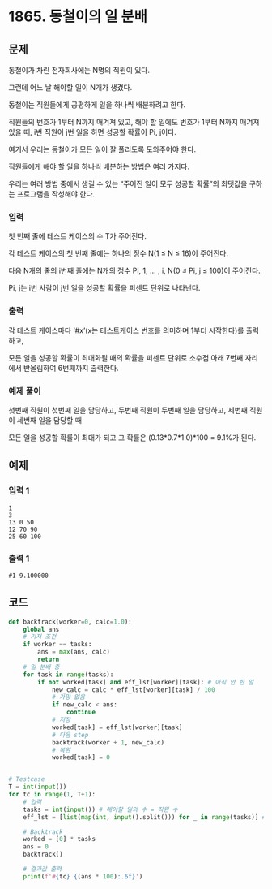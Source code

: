 # 1865. 동철이의 일 분배

## 문제

동철이가 차린 전자회사에는 N명의 직원이 있다.

그런데 어느 날 해야할 일이 N개가 생겼다.

동철이는 직원들에게 공평하게 일을 하나씩 배분하려고 한다.

직원들의 번호가 1부터 N까지 매겨져 있고, 해야 할 일에도 번호가 1부터 N까지 매겨져 있을 때, i번 직원이 j번 일을 하면 성공할 확률이 Pi, j이다.

여기서 우리는 동철이가 모든 일이 잘 풀리도록 도와주어야 한다.

직원들에게 해야 할 일을 하나씩 배분하는 방법은 여러 가지다.

우리는 여러 방법 중에서 생길 수 있는 “주어진 일이 모두 성공할 확률”의 최댓값을 구하는 프로그램을 작성해야 한다.



### 입력

첫 번째 줄에 테스트 케이스의 수 T가 주어진다.

각 테스트 케이스의 첫 번째 줄에는 하나의 정수 N(1 ≤ N ≤ 16)이 주어진다.

다음 N개의 줄의 i번째 줄에는 N개의 정수 Pi, 1, … , i, N(0 ≤ Pi, j ≤ 100)이 주어진다.

Pi, j는 i번 사람이 j번 일을 성공할 확률을 퍼센트 단위로 나타낸다.

### 출력

각 테스트 케이스마다 ‘#x’(x는 테스트케이스 번호를 의미하며 1부터 시작한다)를 출력하고,

모든 일을 성공할 확률이 최대화될 때의 확률을 퍼센트 단위로 소수점 아래 7번째 자리에서 반올림하여 6번째까지 출력한다.

### 예제 풀이

첫번째 직원이 첫번째 일을 담당하고, 두번째 직원이 두번째 일을 담당하고, 세번째 직원이 세번째 일을 담당할 때

모든 일을 성공할 확률이 최대가 되고 그 확률은 (0.13\*0.7\*1.0)\*100 = 9.1%가 된다.





## 예제

### 입력 1

```
1
3
13 0 50
12 70 90
25 60 100
```

### 출력 1

```
#1 9.100000
```





## 코드

```python
def backtrack(worker=0, calc=1.0):
    global ans
    # 기저 조건
    if worker == tasks:
        ans = max(ans, calc)
        return
    # 일 분배 중
    for task in range(tasks):
        if not worked[task] and eff_lst[worker][task]: # 아직 안 한 일
            new_calc = calc * eff_lst[worker][task] / 100
            # 가망 없음
            if new_calc < ans:
                continue
            # 저장
            worked[task] = eff_lst[worker][task]
            # 다음 step
            backtrack(worker + 1, new_calc)
            # 복원
            worked[task] = 0


# Testcase
T = int(input())
for tc in range(1, T+1):
    # 입력
    tasks = int(input()) # 해야할 일의 수 = 직원 수
    eff_lst = [list(map(int, input().split())) for _ in range(tasks)] # 직원당 일의 성공 확률 리스트

    # Backtrack
    worked = [0] * tasks
    ans = 0
    backtrack()

    # 결과값 출력
    print(f'#{tc} {(ans * 100):.6f}')
```
